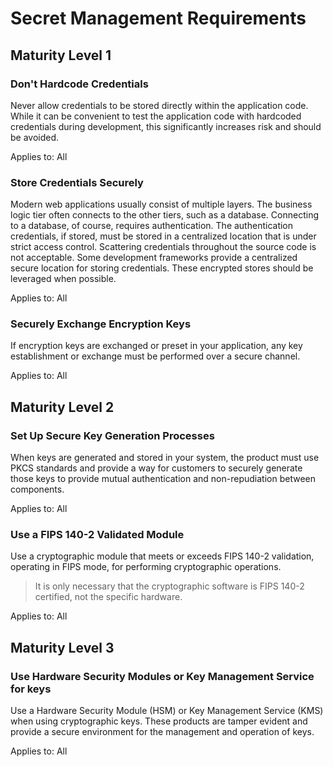 # Secret Management Requirements

## Maturity Level 1

### Don't Hardcode Credentials

Never allow credentials to be stored directly within the application code. While it can be convenient to test the application code with hardcoded credentials during development, this significantly increases risk and should be avoided.

Applies to: All



### Store Credentials Securely

Modern web applications usually consist of multiple layers. The business logic tier often connects to the other tiers, such as a database. Connecting to a database, of course, requires authentication. The authentication credentials, if stored, must be stored in a centralized location that is under strict access control. Scattering credentials throughout the source code is not acceptable. Some development frameworks provide a centralized secure location for storing credentials. These encrypted stores should be leveraged when possible.

Applies to: All



### Securely Exchange Encryption Keys

If encryption keys are exchanged or preset in your application, any key establishment or exchange must be performed over a secure channel.

Applies to: All



## Maturity Level 2

### Set Up Secure Key Generation Processes

When keys are generated and stored in your system, the product must use PKCS standards and provide a way for customers to securely generate those keys to provide mutual authentication and non-repudiation between components.

Applies to: All



### Use a FIPS 140-2 Validated Module

Use a cryptographic module that meets or exceeds FIPS 140-2 validation, operating in FIPS mode, for performing cryptographic operations.

> It is only necessary that the cryptographic software is FIPS 140-2 certified, not the specific hardware.

Applies to: All



## Maturity Level 3

### Use Hardware Security Modules or Key Management Service for keys

Use a Hardware Security Module (HSM) or Key Management Service (KMS) when using cryptographic keys. These products are tamper evident and provide a secure environment for the management and operation of keys.

Applies to: All

